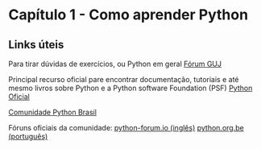 # Capítulo 1 - Como aprender Python

## Links úteis
Para tirar dúvidas de exercícios, ou Python em geral
[Fórum GUJ](http://www.guj.com.br)

Principal recurso oficial pare encontrar documentação, tutoriais e até mesmo livros sobre Python e a Python software Foundation (PSF)
[Python Oficial](https://www.python.org)

[Comunidade Python Brasil](https://python.org.br)

Fóruns oficiais da comunidade:
[python-forum.io (inglês)](https://python-forum.io)
[python.org.be (português)](https://python.org.br/lista-de-discussoes/)